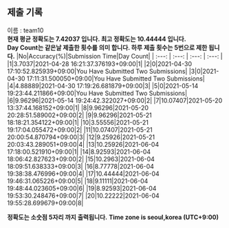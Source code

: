 


  
## 제출 기록  
이름 : team10  
**현재 평균 정확도는 7.42037 입니다. 최고 정확도는 10.44444 입니다.**  
**Day Count는 같은날 제출한 횟수를 의미 합니다. 하루 제출 횟수는 5번으로 제한 됩니다.**
|No|Accuracy(%)|Submission Time|Day Count|
| :---: | :---: | :---: | :---: |
|1|3.7037|2021-04-28 16:21:37.376193+09:00|1|
|2|0|2021-04-30 17:10:52.825939+09:00|You Have Submitted Two Submissions|
|3|0|2021-04-30 17:11:31.500050+09:00|You Have Submitted Two Submissions|
|4|4.88889|2021-04-30 17:19:26.681879+09:00|3|
|5|0|2021-05-14 19:23:44.211866+09:00|You Have Submitted Two Submissions|
|6|9.96296|2021-05-14 19:24:42.322027+09:00|2|
|7|10.07407|2021-05-20 13:37:44.168152+09:00|1|
|8|9.96296|2021-05-20 20:28:51.589002+09:00|2|
|9|9.96296|2021-05-21 18:18:21.354122+09:00|1|
|10|3.55556|2021-05-21 19:17:04.055472+09:00|2|
|11|10.07407|2021-05-21 20:00:54.870794+09:00|3|
|12|9.25926|2021-05-21 20:03:43.289051+09:00|4|
|13|10.25926|2021-06-04 17:18:00.521910+09:00|1|
|14|8.92593|2021-06-04 18:06:42.827623+09:00|2|
|15|10.2963|2021-06-04 18:09:51.638333+09:00|3|
|16|8.77778|2021-06-04 19:38:38.476996+09:00|4|
|17|10.44444|2021-06-04 19:46:31.065226+09:00|5|
|18|9.11111|2021-06-04 19:48:44.023605+09:00|6|
|19|8.92593|2021-06-04 19:53:30.248476+09:00|7|
|20|10.22222|2021-06-04 19:55:28.699679+09:00|8|


**정확도는 소숫점 5자리 까지 출력됩니다.**
**Time zone is seoul,korea (UTC+9:00)**
